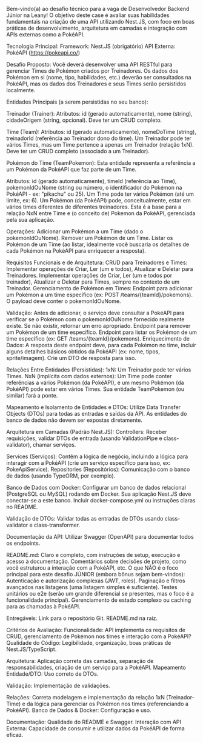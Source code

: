 Bem-vindo(a) ao desafio técnico para a vaga de Desenvolvedor Backend Júnior na Leany!
O objetivo deste case é avaliar suas habilidades fundamentais na criação de uma API utilizando Nest.JS, com foco em boas práticas de desenvolvimento, arquitetura em camadas e integração com APIs externas como a PokéAPI.

Tecnologia Principal:
Framework: Nest.JS (obrigatório)
API Externa: PokéAPI (https://pokeapi.co/)

Desafio Proposto:
Você deverá desenvolver uma API RESTful para gerenciar Times de Pokémon criados por Treinadores. Os dados dos Pokémon em si (nome, tipo, habilidades, etc.) deverão ser consultados na PokéAPI, mas os dados dos Treinadores e seus Times serão persistidos localmente.

Entidades Principais (a serem persistidas no seu banco):

Treinador (Trainer):
  Atributos: id (gerado automaticamente), nome (string), cidadeOrigem (string, opcional).
  Deve ter um CRUD completo.

Time (Team):
  Atributos: id (gerado automaticamente), nomeDoTime (string), treinadorId (referência ao Treinador dono do time).
  Um Treinador pode ter vários Times, mas um Time pertence a apenas um Treinador (relação 1xN).
  Deve ter um CRUD completo (associado a um Treinador).

Pokémon do Time (TeamPokemon):
  Esta entidade representa a referência a um Pokémon da PokéAPI que faz parte de um Time.

  Atributos: id (gerado automaticamente), timeId (referência ao Time), pokemonIdOuNome (string ou número, o identificador do Pokémon na PokéAPI - ex: "pikachu" ou 25).
  Um Time pode ter vários Pokémon (até um limite, ex: 6). Um Pokémon (da PokéAPI) pode, conceitualmente, estar em vários times diferentes de diferentes treinadores. Esta é a base para a relação NxN entre Time e (o conceito de) Pokemon da PokéAPI, gerenciada pela sua aplicação.

  Operações:
  Adicionar um Pokémon a um Time (dado o pokemonIdOuNome).
  Remover um Pokémon de um Time.
  Listar os Pokémon de um Time (ao listar, idealmente você buscaria os detalhes de cada Pokémon na PokéAPI para enriquecer a resposta).

Requisitos Funcionais e de Arquitetura:
  CRUD para Treinadores e Times:
  Implementar operações de Criar, Ler (um e todos), Atualizar e Deletar para Treinadores.
  Implementar operações de Criar, Ler (um e todos por treinador), Atualizar e Deletar para Times, sempre no contexto de um Treinador.
  Gerenciamento de Pokémon em Times:
  Endpoint para adicionar um Pokémon a um time específico (ex: POST /teams/{teamId}/pokemons). O payload deve conter o pokemonIdOuNome.

  Validação: Antes de adicionar, o serviço deve consultar a PokéAPI para verificar se o Pokémon com o pokemonIdOuNome fornecido realmente existe. Se não existir, retornar um erro apropriado.
  Endpoint para remover um Pokémon de um time específico.
  Endpoint para listar os Pokémon de um time específico (ex: GET /teams/{teamId}/pokemons).
  Enriquecimento de Dados: A resposta deste endpoint deve, para cada Pokémon no time, incluir alguns detalhes básicos obtidos da PokéAPI (ex: nome, tipos, sprite/imagem). Crie um DTO de resposta para isso.

  Relações Entre Entidades (Persistidas):
  1xN: Um Treinador pode ter vários Times.
  NxN (implícita com dados externos): Um Time pode conter referências a vários Pokémon (da PokéAPI), e um mesmo Pokémon (da PokéAPI) pode estar em vários Times. Sua entidade TeamPokemon (ou similar) fará a ponte.

  Mapeamento e Isolamento de Entidades e DTOs:
  Utilize Data Transfer Objects (DTOs) para todas as entradas e saídas da API.
  As entidades do banco de dados não devem ser expostas diretamente.

  Arquitetura em Camadas (Padrão Nest.JS):
  Controllers: Receber requisições, validar DTOs de entrada (usando ValidationPipe e class-validator), chamar serviços.

  Services (Serviços): Contêm a lógica de negócio, incluindo a lógica para interagir com a PokéAPI (crie um serviço específico para isso, ex: PokeApiService).
  Repositories (Repositórios): Comunicação com o banco de dados (usando TypeORM, por exemplo).

  Banco de Dados com Docker:
  Configurar um banco de dados relacional (PostgreSQL ou MySQL) rodando em Docker.
  Sua aplicação Nest.JS deve conectar-se a este banco.
  Incluir docker-compose.yml ou instruções claras no README.

  Validação de DTOs:
  Validar todas as entradas de DTOs usando class-validator e class-transformer.

  Documentação da API:
  Utilizar Swagger (OpenAPI) para documentar todos os endpoints.

  README.md:
  Claro e completo, com instruções de setup, execução e acesso à documentação.
  Comentários sobre decisões de projeto, como você estruturou a interação com a PokéAPI, etc.
  O que NÃO é o foco principal para este desafio JÚNIOR (embora bônus sejam bem-vindos):
  Autenticação e autorização complexas (JWT, roles).
  Paginação e filtros avançados nas listagens (uma listagem simples é suficiente).
  Testes unitários ou e2e (serão um grande diferencial se presentes, mas o foco é a funcionalidade principal).
  Gerenciamento de estado complexo ou caching para as chamadas à PokéAPI.

  Entregáveis:
  Link para o repositório Git.
  README.md na raiz.

  Critérios de Avaliação:
  Funcionalidade: API implementa os requisitos de CRUD, gerenciamento de Pokémon nos times e interação com a PokéAPI?
  Qualidade do Código: Legibilidade, organização, boas práticas de Nest.JS/TypeScript.

  Arquitetura: Aplicação correta das camadas, separação de responsabilidades, criação de um serviço para a PokéAPI.
  Mapeamento Entidade/DTO: Uso correto de DTOs.

  Validação: Implementação de validações.

  Relações: Correta modelagem e implementação da relação 1xN (Treinador-Time) e da lógica para gerenciar os Pokémon nos times (referenciando a PokéAPI).
  Banco de Dados & Docker: Configuração e uso.

  Documentação: Qualidade do README e Swagger.
  Interação com API Externa: Capacidade de consumir e utilizar dados da PokéAPI de forma eficaz.